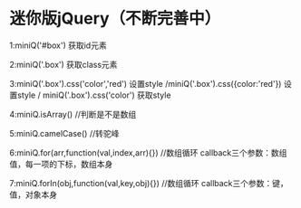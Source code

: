 # 迷你版jQuery（不断完善中）

1:miniQ('#box') 获取id元素

2:miniQ('.box') 获取class元素

3:miniQ('.box').css('color','red') 设置style /miniQ('.box').css({color:'red'}) 设置style / miniQ('.box').css('color') 获取style

4:miniQ.isArray() //判断是不是数组

5:miniQ.camelCase() //转驼峰

6:miniQ.for(arr,function(val,index,arr){}) //数组循环 callback三个参数：数组值，每一项的下标，数组本身

7:miniQ.forIn(obj,function(val,key,obj){}) //数组循环 callback三个参数：键，值，对象本身

